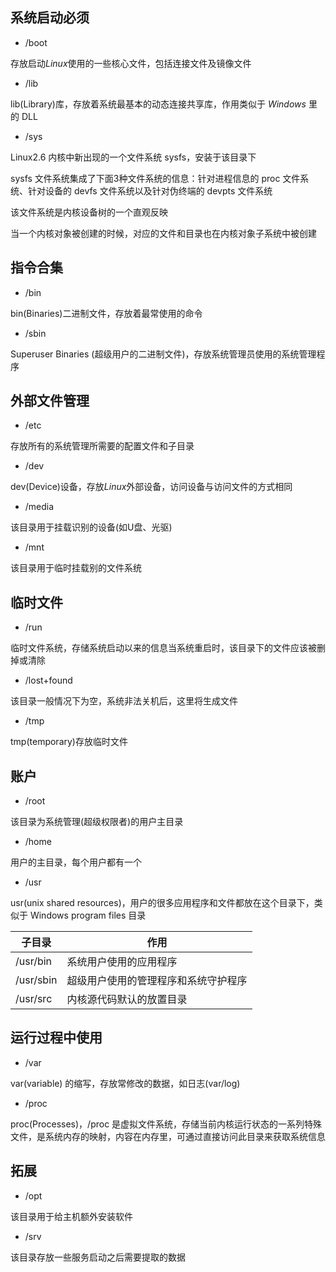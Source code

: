 <!--
 * @Description: 
 * @Version: 1.0
 * @Author: DaLao
 * @Email: dalao_li@163.com
 * @Date: 2021-10-16 20:44:32
 * @LastEditors: DaLao
 * @LastEditTime: 2021-11-19 21:11:55
-->
## 系统启动必须

- /boot

存放启动$Linux$使用的一些核心文件，包括连接文件及镜像文件

- /lib

lib(Library)库，存放着系统最基本的动态连接共享库，作用类似于 $Windows$ 里的 DLL

- /sys

Linux2.6 内核中新出现的一个文件系统 sysfs，安装于该目录下

sysfs 文件系统集成了下面3种文件系统的信息：针对进程信息的 proc 文件系统、针对设备的 devfs 文件系统以及针对伪终端的 devpts 文件系统

该文件系统是内核设备树的一个直观反映

当一个内核对象被创建的时候，对应的文件和目录也在内核对象子系统中被创建

## 指令合集

- /bin  
  
bin(Binaries)二进制文件，存放着最常使用的命令

- /sbin

Superuser Binaries (超级用户的二进制文件)，存放系统管理员使用的系统管理程序

## 外部文件管理

- /etc

存放所有的系统管理所需要的配置文件和子目录

- /dev

dev(Device)设备，存放$Linux$外部设备，访问设备与访问文件的方式相同

- /media

该目录用于挂载识别的设备(如U盘、光驱)

- /mnt

该目录用于临时挂载别的文件系统

## 临时文件

- /run

临时文件系统，存储系统启动以来的信息当系统重启时，该目录下的文件应该被删掉或清除

- /lost+found

该目录一般情况下为空，系统非法关机后，这里将生成文件

- /tmp

tmp(temporary)存放临时文件

## 账户

- /root

该目录为系统管理(超级权限者)的用户主目录

- /home

用户的主目录，每个用户都有一个

- /usr

usr(unix shared resources)，用户的很多应用程序和文件都放在这个目录下，类似于 Windows program files 目录

| 子目录    | 作用                                 |
| --------- | ------------------------------------ |
| /usr/bin  | 系统用户使用的应用程序               |
| /usr/sbin | 超级用户使用的管理程序和系统守护程序 |
| /usr/src  | 内核源代码默认的放置目录             |

## 运行过程中使用

- /var
  
var(variable) 的缩写，存放常修改的数据，如日志(var/log)

- /proc

proc(Processes)，/proc 是虚拟文件系统，存储当前内核运行状态的一系列特殊文件，是系统内存的映射，内容在内存里，可通过直接访问此目录来获取系统信息

## 拓展

- /opt

该目录用于给主机额外安装软件

- /srv

该目录存放一些服务启动之后需要提取的数据




